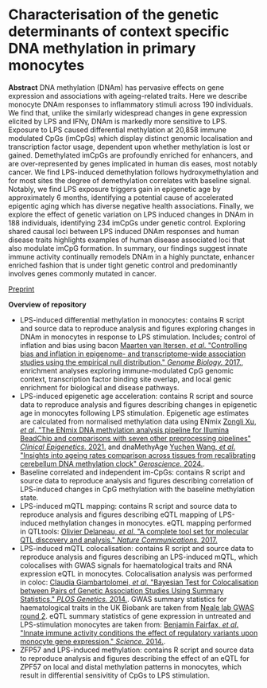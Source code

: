 # Characterisation of the genetic determinants of context specific DNA methylation in primary monocytes

**Abstract**
DNA methylation (DNAm) has pervasive effects on gene expression and associations with ageing-related traits. Here we describe monocyte DNAm responses to inflammatory stimuli across 190 individuals. We find that, unlike the similarly widespread changes in gene expression elicited by LPS and IFNγ, DNAm is markedly more sensitive to LPS. Exposure to LPS caused differential methylation at 20,858 immune modulated CpGs (imCpGs) which display distinct genomic localisation and transcription factor usage, dependent upon whether methylation is lost or gained. Demethylated imCpGs are profoundly enriched for enhancers, and are over-represented by genes implicated in human dis eases, most notably cancer. We find LPS-induced demethylation follows hydroxymethylation and for most sites the degree of demethylation correlates with baseline signal. Notably, we find LPS exposure triggers gain in epigenetic age by approximately 6 months, identifying a potential cause of accelerated epigentic aging which has diverse negative health associations. Finally, we explore the effect of genetic variation on LPS induced changes in DNAm in 188 individuals, identifying 234 imCpGs under genetic control. Exploring shared causal loci between LPS induced DNAm responses and human disease traits highlights examples of human disease associated loci that also modulate imCpG formation. In summary, our findings suggest innate immune activity continually remodels DNAm in a highly punctate, enhancer enriched fashion that is under tight genetic control and predominantly involves genes commonly mutated in cancer.

[Preprint](https://www.biorxiv.org/content/10.1101/2023.05.17.541041v1)

**Overview of repository**
* LPS-induced differential methylation in monocytes: contains R script and source data to reproduce analysis and figures exploring changes in DNAm in monocytes in response to LPS stimulation. Includes; control of inflation and bias using bacon [Maarten van Itersen, *et al*. "Controlling bias and inflation in epigenome- and transcriptome-wide association studies using the empirical null distribution." *Genome Biology.* 2017.](https://genomebiology.biomedcentral.com/articles/10.1186/s13059-016-1131-9), enrichment analyses exploring immune-modulated CpG genomic context, transcription factor binding site overlap, and local genic enrichment for biological and disease pathways.
* LPS-induced epigenetic age acceleration: contains R script and source data to reproduce analysis and figures describing changes in epigenetic age in monocytes following LPS stimulation. Epigenetic age estimates are calculated from normalised methylation data using ENmix [Zongli Xu, *et al*. "The ENmix DNA methylation analysis pipeline for Illumina BeadChip and comparisons with seven other preprocessing pipelines" *Clinical Epigenetics.* 2021.](https://clinicalepigeneticsjournal.biomedcentral.com/articles/10.1186/s13148-021-01207-1) and dnaMethyAge [Yuchen Wang, *et al*. "Insights into ageing rates comparison across tissues from recalibrating cerebellum DNA methylation clock" *Geroscience.* 2024.](https://pubmed.ncbi.nlm.nih.gov/37597113).
* Baseline correlated and independent im-CpGs: contains R script and source data to reproduce analysis and figures describing correlation of LPS-induced changes in CpG methylation with the baseline methylation state.
* LPS-induced mQTL mapping: contains R script and source data to reproduce analysis and figures describing eQTL mapping of LPS-induced methylation changes in monocytes. eQTL mapping performed in QTLtools: [Olivier Delaneau, *et al*. "A complete tool set for molecular QTL discovery and analysis." *Nature Communications.* 2017.](https://www.nature.com/articles/ncomms15452)
* LPS-induced mQTL colocalisation: contains R script and source data to reproduce analysis and figures describing an LPS-induced mQTL, which colocalises with GWAS signals for haematological traits and RNA expression eQTL in monocytes. Colocalisation analysis was performed in coloc: [Claudia Giambartolomei, *et al*. "Bayesian Test for Colocalisation between Pairs of Genetic Association Studies Using Summary Statistics." *PLOS Genetics.* 2014.](https://journals.plos.org/plosgenetics/article?id=10.1371/journal.pgen.1004383). GWAS summary statistics for haematological traits in the UK Biobank are taken from [Neale lab GWAS round 2](http://www.nealelab.is/uk-biobank/). eQTL summary statistics of gene expression in untreated and LPS-stimulation monocytes are taken from: [Benjamin Fairfax, *et al*. "Innate immune activity conditions the effect of regulatory variants upon monocyte gene expression." *Science.* 2014.](https://pubmed.ncbi.nlm.nih.gov/24604202/).
* ZFP57 and LPS-induced methylation: contains R script and source data to reproduce analysis and figures describing the effect of an eQTL for ZPF57 on local and distal methylation patterns in monocytes, which result in differential sensivitity of CpGs to LPS stimulation.
